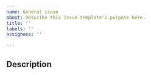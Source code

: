 ```yaml
---
name: General issue
about: Describe this issue template's purpose here.
title: ''
labels: ''
assignees: ''

---
```


## Description
